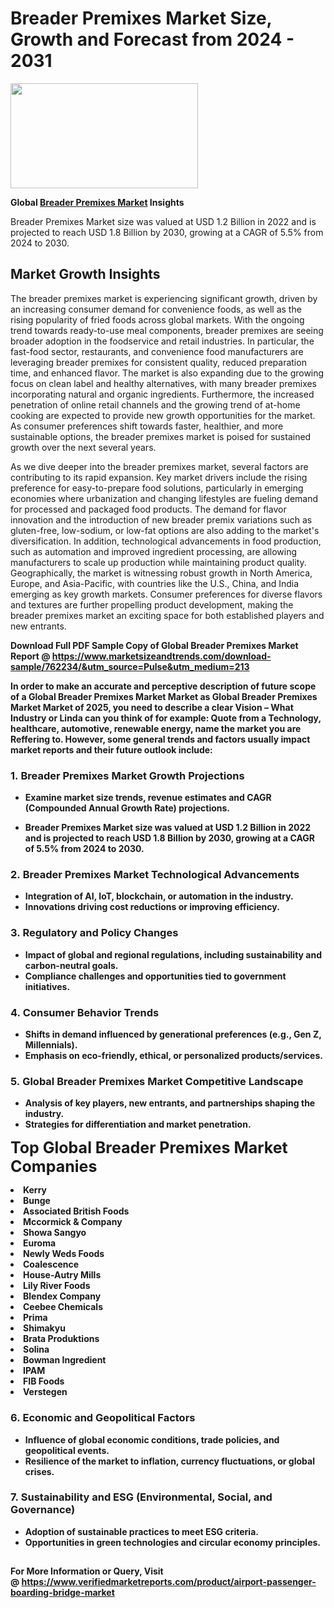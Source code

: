 <H1>Breader Premixes Market Size, Growth and Forecast from 2024 - 2031</H1><img class="aligncenter size-medium wp-image-584254" src="https://thirdeyenews.in/wp-content/uploads/2024/09/Global-Market-Research-300x168.jpeg" alt="" width="300" height="168" /><p><strong>Global&nbsp;<a href="https://www.marketsizeandtrends.com/download-sample/762234/&amp;utm_source=Pulse&amp;utm_medium=213">Breader Premixes Market</a> Insights</strong></p><p>Breader Premixes Market size was valued at USD 1.2 Billion in 2022 and is projected to reach USD 1.8 Billion by 2030, growing at a CAGR of 5.5% from 2024 to 2030.</p><p><h2>Market Growth Insights</h2> <p>The breader premixes market is experiencing significant growth, driven by an increasing consumer demand for convenience foods, as well as the rising popularity of fried foods across global markets. With the ongoing trend towards ready-to-use meal components, breader premixes are seeing broader adoption in the foodservice and retail industries. In particular, the fast-food sector, restaurants, and convenience food manufacturers are leveraging breader premixes for consistent quality, reduced preparation time, and enhanced flavor. The market is also expanding due to the growing focus on clean label and healthy alternatives, with many breader premixes incorporating natural and organic ingredients. Furthermore, the increased penetration of online retail channels and the growing trend of at-home cooking are expected to provide new growth opportunities for the market. As consumer preferences shift towards faster, healthier, and more sustainable options, the breader premixes market is poised for sustained growth over the next several years.</p> <p><strong></strong></p> <p>As we dive deeper into the breader premixes market, several factors are contributing to its rapid expansion. Key market drivers include the rising preference for easy-to-prepare food solutions, particularly in emerging economies where urbanization and changing lifestyles are fueling demand for processed and packaged food products. The demand for flavor innovation and the introduction of new breader premix variations such as gluten-free, low-sodium, or low-fat options are also adding to the market's diversification. In addition, technological advancements in food production, such as automation and improved ingredient processing, are allowing manufacturers to scale up production while maintaining product quality. Geographically, the market is witnessing robust growth in North America, Europe, and Asia-Pacific, with countries like the U.S., China, and India emerging as key growth markets. Consumer preferences for diverse flavors and textures are further propelling product development, making the breader premixes market an exciting space for both established players and new entrants.</p> <p><strong></p><p><span class=""><strong>Download Full PDF Sample Copy of Global Breader Premixes Market Report</strong> @ <a href="https://www.marketsizeandtrends.com/download-sample/762234/&amp;utm_source=Pulse&amp;utm_medium=213" target="_blank">https://www.marketsizeandtrends.com/download-sample/762234/&amp;utm_source=Pulse&amp;utm_medium=213</a></span></p><p>In order to make an accurate and perceptive description of future scope of a Global&nbsp;Breader Premixes Market Market as Global&nbsp;Breader Premixes Market Market of 2025, you need to describe a clear Vision &ndash; What Industry or Linda can you think of for example: Quote from a Technology, healthcare, automotive, renewable energy, name the market you are Reffering to. However, some general trends and factors usually impact market reports and their future outlook include:</p><h3>1.&nbsp;<strong>Breader Premixes Market Growth Projections</strong></h3><ul><li>Examine market size trends, revenue estimates and CAGR (Compounded Annual Growth Rate) projections.</li><li><p>Breader Premixes Market size was valued at USD 1.2 Billion in 2022 and is projected to reach USD 1.8 Billion by 2030, growing at a CAGR of 5.5% from 2024 to 2030.</p></li></ul><h3>2.&nbsp;<strong>Breader Premixes Market Technological Advancements</strong></h3><ul><li>Integration of AI, IoT, blockchain, or automation in the industry.</li><li>Innovations driving cost reductions or improving efficiency.</li></ul><h3>3.&nbsp;<strong>Regulatory and Policy Changes</strong></h3><ul><li>Impact of global and regional regulations, including sustainability and carbon-neutral goals.</li><li>Compliance challenges and opportunities tied to government initiatives.</li></ul><h3>4.&nbsp;<strong>Consumer Behavior Trends</strong></h3><ul><li>Shifts in demand influenced by generational preferences (e.g., Gen Z, Millennials).</li><li>Emphasis on eco-friendly, ethical, or personalized products/services.</li></ul><h3>5.&nbsp;<strong>Global Breader Premixes Market Competitive Landscape</strong></h3><ul><li>Analysis of key players, new entrants, and partnerships shaping the industry.</li><li>Strategies for differentiation and market penetration.</li></ul><p data-pm-slice="1 1 []"><span style="color: inherit; font-family: inherit; font-size: 25px;">Top Global Breader Premixes Market Companies</span></p><div class="" data-test-id=""><p><li>Kerry</li><li> Bunge</li><li> Associated British Foods</li><li> Mccormick & Company</li><li> Showa Sangyo</li><li> Euroma</li><li> Newly Weds Foods</li><li> Coalescence</li><li> House-Autry Mills</li><li> Lily River Foods</li><li> Blendex Company</li><li> Ceebee Chemicals</li><li> Prima</li><li> Shimakyu</li><li> Brata Produktions</li><li> Solina</li><li> Bowman Ingredient</li><li> IPAM</li><li> FIB Foods</li><li> Verstegen</li></p></div><h3>6.&nbsp;<strong>Economic and Geopolitical Factors</strong></h3><ul><li>Influence of global economic conditions, trade policies, and geopolitical events.</li><li>Resilience of the market to inflation, currency fluctuations, or global crises.</li></ul><h3>7.&nbsp;<strong>Sustainability and ESG (Environmental, Social, and Governance)</strong></h3><ul><li>Adoption of sustainable practices to meet ESG criteria.</li><li>Opportunities in green technologies and circular economy principles.</li></ul><h2><strong style="font-size: 14px;">For More Information or Query, Visit @&nbsp;</strong><a style="background-color: #ffffff; font-size: 14px;" href="https://www.marketsizeandtrends.com/report/breader-premixes-market/" target="_blank">https://www.verifiedmarketreports.com/product/airport-passenger-boarding-bridge-market</a></h2>
